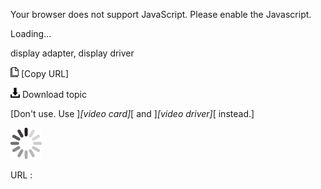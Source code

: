 Your browser does not support JavaScript. Please enable the Javascript.

Loading...

display adapter, display driver

![Copy URL](display-adapter-display-driver_files/Copy.png) [Copy URL]

![Download](display-adapter-display-driver_files/Download.png)
Download topic

[Don't use. Use ]*[video card]*[ and ]*[video driver]*[ instead.]

![In progress](display-adapter-display-driver_files/activity-large.gif)

URL :


